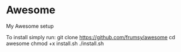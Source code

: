 # Awesome
My Awesome setup

To install simply run:
git clone https://github.com/frumsy/awesome
cd awesome
chmod +x install.sh
./install.sh
